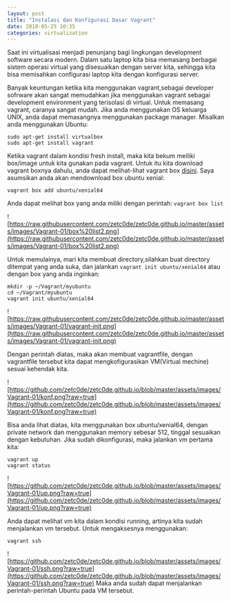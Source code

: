 ```yaml
---
layout: post
title: "Instalasi dan Konfigurasi Dasar Vagrant" 
date: 2018-05-25 10:35
categories: virtualization
---
```


Saat ini virtualisasi menjadi penunjang bagi lingkungan development software secara modern. Dalam satu laptop kita bisa memasang berbagai sistem operasi virtual yang disesuaikan dengan server kita, sehingga kita bisa memisahkan configurasi laptop kita dengan konfigurasi server. 

Banyak keuntungan ketika kita menggunakan vagrant,sebagai developer sofrware akan sangat memudahkan jika menggunakan vagrant sebagai development environment yang terisolasi di virtual. Untuk memasang vagrant, caranya sangat mudah. Jika anda menggunakan OS keluarga UNIX, anda dapat memasangnya menggunakan package manager. Misalkan anda menggunakan Ubuntu:
```
sudo apt-get install virtualbox
sudo apt-get install vagrant
```

Ketika vagrant dalam kondisi fresh install, maka kita bekum meiliki box/image untuk kita gunakan pada vagrant. Untuk itu kita download vagrant boxnya dahulu, anda dapat melihat-lihat vagrant box [disini](https://app.vagrantup.com/boxes/search). Saya asumsikan anda akan mendownload box ubuntu xenial:
```
vagrant box add ubuntu/xenial64
```
Anda dapat melihat box yang anda miliki dengan perintah:
`vagrant box list`

![https://raw.githubusercontent.com/zetc0de/zetc0de.github.io/master/assets/images/Vagrant-01/box%20list2.png](https://raw.githubusercontent.com/zetc0de/zetc0de.github.io/master/assets/images/Vagrant-01/box%20list2.png)

Untuk memulainya, mari kita membuat directory,silahkan buat directory ditempat yang anda suka, dan jalankan `vagrant init ubuntu/xenial64` atau dengan box yang anda inginkan:
```
mkdir -p ~/Vagrant/myubuntu
cd ~/Vagrant/myubuntu
vagrant init ubuntu/xenial64
```
![https://raw.githubusercontent.com/zetc0de/zetc0de.github.io/master/assets/images/Vagrant-01/vagrant-init.png](https://raw.githubusercontent.com/zetc0de/zetc0de.github.io/master/assets/images/Vagrant-01/vagrant-init.png)

Dengan perintah diatas, maka akan membuat vagrantfile, dengan vagrantfile tersebut kita dapat mengkofigurasikan VM(Virtual mechine) sesuai kehendak kita. 

![https://github.com/zetc0de/zetc0de.github.io/blob/master/assets/images/Vagrant-01/konf.png?raw=true](https://github.com/zetc0de/zetc0de.github.io/blob/master/assets/images/Vagrant-01/konf.png?raw=true)

Bisa anda lihat diatas, kita menggunakan box ubuntu/xenial64, dengan private network dan menggunakan memory sebesar 512, tinggal sesuaikan dengan kebutuhan. Jika sudah dikonfigurasi, maka jalankan vm pertama kita:
```
vagrant up
vagrant status
```
![https://github.com/zetc0de/zetc0de.github.io/blob/master/assets/images/Vagrant-01/up.png?raw=true](https://github.com/zetc0de/zetc0de.github.io/blob/master/assets/images/Vagrant-01/up.png?raw=true)

Anda dapat melihat vm kita dalam kondisi running, artinya kita sudah menjalankan vm tersebut. Untuk mengaksesnya menggunakan:
```
vagrant ssh
```
![https://github.com/zetc0de/zetc0de.github.io/blob/master/assets/images/Vagrant-01/ssh.png?raw=true](https://github.com/zetc0de/zetc0de.github.io/blob/master/assets/images/Vagrant-01/ssh.png?raw=true)
Maka anda sudah dapat menjalankan perintah-perintah Ubuntu pada VM tersebut.
 